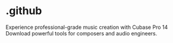 # .github
Experience professional-grade music creation with Cubase Pro 14 Download powerful tools for composers and audio engineers.
